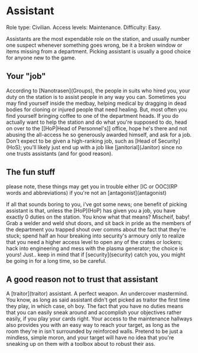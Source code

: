 # Assistant
Role type: Civilian. Access levels: Maintenance. Difficulty: Easy.


Assistants are the most expendable role on the station, and usually number one suspect whenever something goes wrong, be it a broken window or items missing from a department. Picking assistant is usually a good choice for anyone new to the game.

## Your "job"

According to \[Nanotrasen](Groups), the people in suits who hired you, your duty on the station is to assist people in any way you can. Sometimes you may find yourself inside the medbay, helping medical by dragging in dead bodies for cloning or injured people that need healing. But, most often you find yourself bringing coffee to one of the department heads. If you do actually want to help the station and do what you're supposed to do, head on over to the [[HoP|Head of Personnel's]] office, hope he's there and not abusing the all-access he so generously awarded himself, and ask for a job. Don't expect to be given a high-ranking job, such as \[Head of Security](HoS); you'll likely just end up with a job like \[janitorial](Janitor) since no one trusts assistants (and for good reason).

## The fun stuff

please note, these things may get you in trouble either \[IC or OOC](RP words and abbreviations) if you're not an \[antagonist](antagonist)

If all that sounds boring to you, i've got some news; one benefit of picking assistant is that, unless the \[HoP](HoP) has given you a job, you have exactly 0 duties on the station. You know what that means? Mischeif, baby! Grab a welder and weld shut doors, and sit back in pride as the members of the department you trapped shout over comms about the fact that they're stuck; spend half an hour breaking into security's armoury only to realize that you need a higher access level to open any of the crates or lockers; hack into engineering and mess with the plasma generator; the choice is yours! Just.. keep in mind that if \[security](security) catch you, you might be going in for a long time, so be careful.

## A good reason not to trust that assistant

A \[traitor](traitor) assistant. A perfect weapon. An undercover mastermind. You know, as long as said assistant didn't get picked as traitor the first time they play, in which case, oh boy. The fact that you have no duties means that you can easily sneak around and accomplish your objectives rather easily, if you play your cards right. Your access to the maintenance hallways also provides you with an easy way to reach your target, as long as the room they're in isn't surrounded by reinforced walls. Pretend to be just a mindless, simple moron, and your target will have no idea that you're sneaking up on them with a toolbox about to robust their ass.